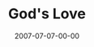 ---
layout: message
category: message
series: "Fuel"
title: "God's Love"
date: 2007-07-07-00-00
message_id: 11
---